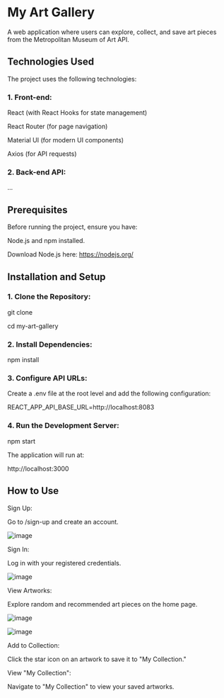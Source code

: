 # **My Art Gallery**


A web application where users can explore, collect, and save art pieces from the Metropolitan Museum of Art API.


## Technologies Used
The project uses the following technologies:


### 1. Front-end:
React (with React Hooks for state management)

React Router (for page navigation)

Material UI (for modern UI components)

Axios (for API requests)


### 2. Back-end API:
...


## Prerequisites
Before running the project, ensure you have:

Node.js and npm installed.

Download Node.js here: https://nodejs.org/


## Installation and Setup

### 1. Clone the Repository:

git clone <your-repository-url>

cd my-art-gallery


### 2. Install Dependencies:

npm install


### 3. Configure API URLs:

Create a .env file at the root level and add the following configuration:

REACT_APP_API_BASE_URL=http://localhost:8083


### 4. Run the Development Server:

npm start


The application will run at:

http://localhost:3000


## How to Use

Sign Up:

Go to /sign-up and create an account.

![image](https://github.com/user-attachments/assets/754fcc21-c8cc-4797-8c66-2cb5b1dc2e38)


Sign In:

Log in with your registered credentials.

![image](https://github.com/user-attachments/assets/59ac7046-4ded-4bf0-b2ae-89a5983d1a03)


View Artworks:

Explore random and recommended art pieces on the home page.

![image](https://github.com/user-attachments/assets/e9dbe63e-1031-4b36-badc-0d1949ec8964)


![image](https://github.com/user-attachments/assets/f3beb62a-48b4-4d9d-9e88-4e2c07b86156)


Add to Collection:

Click the star icon on an artwork to save it to "My Collection."


View "My Collection":

Navigate to "My Collection" to view your saved artworks.


